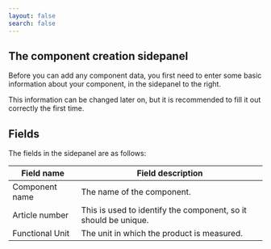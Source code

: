 ```yaml
---
layout: false
search: false
---
```


<script setup>
import { useData } from 'vitepress'
import MinidocStyles from '../MinidocStyles.vue'
const { site, frontmatter } = useData()
</script>

<MinidocStyles />

## The component creation sidepanel

Before you can add any component data, you first need to enter some basic information about your component, in the sidepanel to the right.

This information can be changed later on, but it is recommended to fill it out correctly the first time.

## Fields

The fields in the sidepanel are as follows:

| Field name          | Field description                                             |
| ------------------- | ------------------------------------------------------------- |
| Component name    | The name of the component.                                      |
| Article number  | This is used to identify the component, so it should be unique. |
| Functional Unit | The unit in which the product is measured.                        |